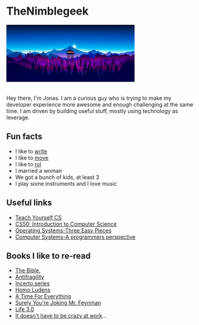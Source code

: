 
# TheNimblegeek

<div align="">
  <img src="https://github.com/nimblegeek/nimblegeek/blob/main/firewatch.png" style="max-width: 1000px; max-height: 150px;">
</div> <br>

Hey there, I'm Jonas. I am a curious guy who is trying to make my developer experience more awesome and enough challenging at the same time. 
I am driven by building useful stuff, mostly using technology as leverage. 


## Fun facts
- I like to [write](https://thenimblegeek.ck.page/newsletter)
- I like to [move](https://www.idoportal.com/culture/)
- I like to [rol](https://en.wikipedia.org/wiki/Jujutsu)
- I married a woman 
- We got a bunch of kids, at least 3
- I play some instruments and I love music

## Useful links
- [Teach Yourself CS](https://teachyourselfcs.com/)
- [CS50: Introduction to Computer Science](https://pll.harvard.edu/course/cs50-introduction-computer-science)
- [Operating Systems-Three Easy Pieces](https://www.amazon.se/-/en/Remzi-H-Arpaci-Dusseau/dp/198508659X)
- [Computer Systems-A programmers perspective](https://www.amazon.com/gp/product/013409266X/ref=ppx_od_dt_b_asin_title_s01?ie=UTF8&psc=1)

## Books I like to re-read

- [The Bible](https://www.bible.com/), 
- [Antifragility](https://www.amazon.se/-/en/Nassim-Nicholas-Taleb/dp/0812979680)
- [Incerto series](https://www.amazon.com/Incerto-5-book-series/dp/B07WZK6Z9N)
- [Homo Ludens](https://www.amazon.se/-/en/Johan-Huizinga/dp/1621389995)
- [A Time For Everything](https://www.amazon.com/Time-Everything-Karl-Ove-Knausgaard/dp/098003308X)
- [Surely You're Joking Mr. Feynman](https://en.wikipedia.org/wiki/Surely_You%27re_Joking,_Mr._Feynman!)
- [Life 3.0](https://www.amazon.se/-/en/Max-Tegmark/dp/1101946598)
- [It doesn't have to be crazy at work](https://www.amazon.com/Doesnt-Have-Be-Crazy-Work/dp/0062874780)...

